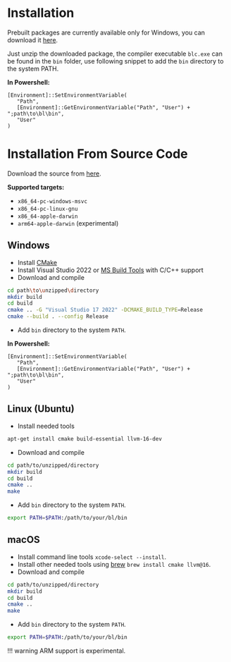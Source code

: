 # Installation

Prebuilt packages are currently available only for Windows, you can download it [here](https://github.com/travisdoor/bl/releases/download/0.10.0/blc-0.10.0-win64.zip).

Just unzip the downloaded package, the compiler executable `blc.exe` can be found in the `bin` folder, use following snippet to add the `bin` directory to the system PATH.

**In Powershell:**
```
[Environment]::SetEnvironmentVariable(
   "Path",
   [Environment]::GetEnvironmentVariable("Path", "User") + ";path\to\bl\bin",
   "User"
)
```

# Installation From Source Code

Download the source from [here](https://github.com/travisdoor/bl/archive/refs/tags/0.10.0.zip).

**Supported targets:**

* `x86_64-pc-windows-msvc`
* `x86_64-pc-linux-gnu`
* `x86_64-apple-darwin`
* `arm64-apple-darwin` (experimental)

## Windows

* Install [CMake](https://cmake.org)
* Install Visual Studio 2022 or [MS Build Tools](https://visualstudio.microsoft.com/visual-cpp-build-tools) with C/C++ support
* Download and compile

```bash
cd path\to\unzipped\directory
mkdir build
cd build
cmake .. -G "Visual Studio 17 2022" -DCMAKE_BUILD_TYPE=Release
cmake --build . --config Release
```

* Add `bin` directory to the system `PATH`. 

**In Powershell:**
```
[Environment]::SetEnvironmentVariable(
   "Path",
   [Environment]::GetEnvironmentVariable("Path", "User") + ";path\to\bl\bin",
   "User"
)
```

## Linux (Ubuntu)
* Install needed tools
```bash
apt-get install cmake build-essential llvm-16-dev
```  
* Download and compile

```bash
cd path/to/unzipped/directory
mkdir build
cd build
cmake ..
make
```

* Add `bin` directory to the system `PATH`. 

```bash
export PATH=$PATH:/path/to/your/bl/bin
```

## macOS
* Install command line tools ``xcode-select --install``.
* Install other needed tools using [brew](https://brew.sh) `brew install cmake llvm@16`.
* Download and compile

```bash
cd path/to/unzipped/directory
mkdir build
cd build
cmake ..
make
```
    
* Add `bin` directory to the system `PATH`. 

```bash
export PATH=$PATH:/path/to/your/bl/bin
```

!!! warning 
    ARM support is experimental. 

